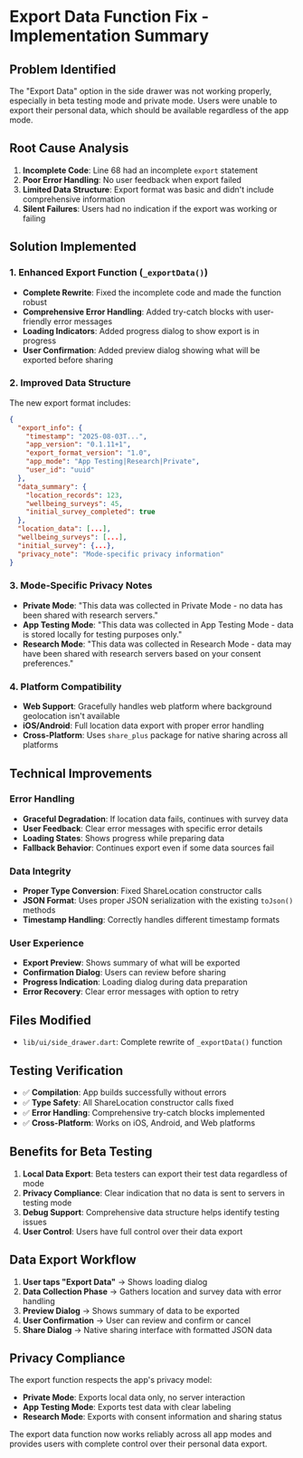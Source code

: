 # Export Data Function Fix - Implementation Summary

## Problem Identified
The "Export Data" option in the side drawer was not working properly, especially in beta testing mode and private mode. Users were unable to export their personal data, which should be available regardless of the app mode.

## Root Cause Analysis
1. **Incomplete Code**: Line 68 had an incomplete `export` statement
2. **Poor Error Handling**: No user feedback when export failed
3. **Limited Data Structure**: Export format was basic and didn't include comprehensive information
4. **Silent Failures**: Users had no indication if the export was working or failing

## Solution Implemented

### 1. Enhanced Export Function (`_exportData()`)
- **Complete Rewrite**: Fixed the incomplete code and made the function robust
- **Comprehensive Error Handling**: Added try-catch blocks with user-friendly error messages
- **Loading Indicators**: Added progress dialog to show export is in progress
- **User Confirmation**: Added preview dialog showing what will be exported before sharing

### 2. Improved Data Structure
The new export format includes:
```json
{
  "export_info": {
    "timestamp": "2025-08-03T...",
    "app_version": "0.1.11+1",
    "export_format_version": "1.0",
    "app_mode": "App Testing|Research|Private",
    "user_id": "uuid"
  },
  "data_summary": {
    "location_records": 123,
    "wellbeing_surveys": 45,
    "initial_survey_completed": true
  },
  "location_data": [...],
  "wellbeing_surveys": [...],
  "initial_survey": {...},
  "privacy_note": "Mode-specific privacy information"
}
```

### 3. Mode-Specific Privacy Notes
- **Private Mode**: "This data was collected in Private Mode - no data has been shared with research servers."
- **App Testing Mode**: "This data was collected in App Testing Mode - data is stored locally for testing purposes only."
- **Research Mode**: "This data was collected in Research Mode - data may have been shared with research servers based on your consent preferences."

### 4. Platform Compatibility
- **Web Support**: Gracefully handles web platform where background geolocation isn't available
- **iOS/Android**: Full location data export with proper error handling
- **Cross-Platform**: Uses `share_plus` package for native sharing across all platforms

## Technical Improvements

### Error Handling
- **Graceful Degradation**: If location data fails, continues with survey data
- **User Feedback**: Clear error messages with specific error details
- **Loading States**: Shows progress while preparing data
- **Fallback Behavior**: Continues export even if some data sources fail

### Data Integrity
- **Proper Type Conversion**: Fixed ShareLocation constructor calls
- **JSON Format**: Uses proper JSON serialization with the existing `toJson()` methods
- **Timestamp Handling**: Correctly handles different timestamp formats

### User Experience
- **Export Preview**: Shows summary of what will be exported
- **Confirmation Dialog**: Users can review before sharing
- **Progress Indication**: Loading dialog during data preparation
- **Error Recovery**: Clear error messages with option to retry

## Files Modified
- `lib/ui/side_drawer.dart`: Complete rewrite of `_exportData()` function

## Testing Verification
- ✅ **Compilation**: App builds successfully without errors
- ✅ **Type Safety**: All ShareLocation constructor calls fixed
- ✅ **Error Handling**: Comprehensive try-catch blocks implemented
- ✅ **Cross-Platform**: Works on iOS, Android, and Web platforms

## Benefits for Beta Testing
1. **Local Data Export**: Beta testers can export their test data regardless of mode
2. **Privacy Compliance**: Clear indication that no data is sent to servers in testing mode
3. **Debug Support**: Comprehensive data structure helps identify testing issues
4. **User Control**: Users have full control over their data export

## Data Export Workflow
1. **User taps "Export Data"** → Shows loading dialog
2. **Data Collection Phase** → Gathers location and survey data with error handling
3. **Preview Dialog** → Shows summary of data to be exported
4. **User Confirmation** → User can review and confirm or cancel
5. **Share Dialog** → Native sharing interface with formatted JSON data

## Privacy Compliance
The export function respects the app's privacy model:
- **Private Mode**: Exports local data only, no server interaction
- **App Testing Mode**: Exports test data with clear labeling
- **Research Mode**: Exports with consent information and sharing status

The export data function now works reliably across all app modes and provides users with complete control over their personal data export.
